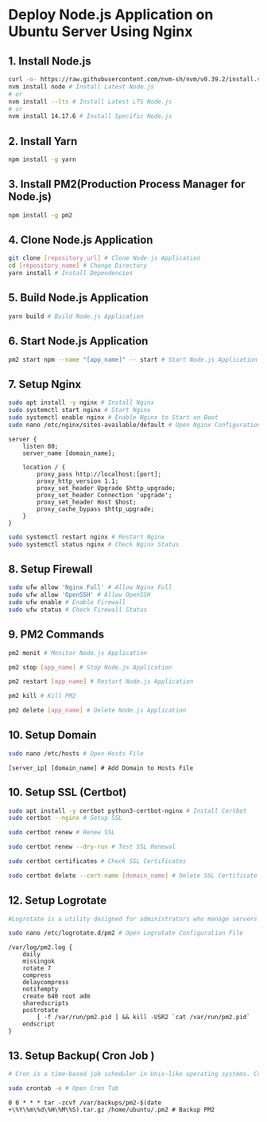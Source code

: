 # Deploy Node.js Application on Ubuntu Server Using Nginx
## 1. Install Node.js
```bash
curl -o- https://raw.githubusercontent.com/nvm-sh/nvm/v0.39.2/install.sh | bash # Install NVM (Node Version Manager)
nvm install node # Install Latest Node.js
# or
nvm install --lts # Install Latest LTS Node.js
# or
nvm install 14.17.6 # Install Specific Node.js
```
## 2. Install Yarn
```bash
npm install -g yarn
```
## 3. Install PM2(Production Process Manager for Node.js)
```bash
npm install -g pm2
```
## 4. Clone Node.js Application
```bash
git clone [repository_url] # Clone Node.js Application
cd [repository_name] # Change Directory
yarn install # Install Dependencies
```
## 5. Build Node.js Application
```bash
yarn build # Build Node.js Application
```
## 6. Start Node.js Application
```bash
pm2 start npm --name "[app_name]" -- start # Start Node.js Application
```
## 7. Setup Nginx
```bash
sudo apt install -y nginx # Install Nginx
sudo systemctl start nginx # Start Nginx
sudo systemctl enable nginx # Enable Nginx to Start on Boot
sudo nano /etc/nginx/sites-available/default # Open Nginx Configuration File
```
```nginx
server {
    listen 80;
    server_name [domain_name];

    location / {
        proxy_pass http://localhost:[port];
        proxy_http_version 1.1;
        proxy_set_header Upgrade $http_upgrade;
        proxy_set_header Connection 'upgrade';
        proxy_set_header Host $host;
        proxy_cache_bypass $http_upgrade;
    }
}
```
```bash
sudo systemctl restart nginx # Restart Nginx
sudo systemctl status nginx # Check Nginx Status
```
## 8. Setup Firewall
```bash
sudo ufw allow 'Nginx Full' # Allow Nginx Full
sudo ufw allow 'OpenSSH' # Allow OpenSSH
sudo ufw enable # Enable Firewall
sudo ufw status # Check Firewall Status
```

## 9. PM2 Commands
```bash
pm2 monit # Monitor Node.js Application

pm2 stop [app_name] # Stop Node.js Application

pm2 restart [app_name] # Restart Node.js Application

pm2 kill # Kill PM2

pm2 delete [app_name] # Delete Node.js Application
```

## 10. Setup Domain
```bash
sudo nano /etc/hosts # Open Hosts File
```
```plaintext
[server_ip] [domain_name] # Add Domain to Hosts File
```
## 10. Setup SSL (Certbot)
```bash
sudo apt install -y certbot python3-certbot-nginx # Install Certbot
sudo certbot --nginx # Setup SSL 
```
```bash
sudo certbot renew # Renew SSL

sudo certbot renew --dry-run # Test SSL Renewal

sudo certbot certificates # Check SSL Certificates

sudo certbot delete --cert-name [domain_name] # Delete SSL Certificate
```


## 12. Setup Logrotate
```bash
#Logrotate is a utility designed for administrators who manage servers producing a high volume of log files to help them save some disk space as well as to avoid a potential risk of unavailability of services. It allows automatic rotation, compression, removal, and mailing of log files. Each log file may be handled daily, weekly, monthly, or when it grows too large.

sudo nano /etc/logrotate.d/pm2 # Open Logrotate Configuration File
```
```plaintext
/var/log/pm2.log {
    daily
    missingok
    rotate 7
    compress
    delaycompress
    notifempty
    create 640 root adm
    sharedscripts
    postrotate
        [ -f /var/run/pm2.pid ] && kill -USR2 `cat /var/run/pm2.pid`
    endscript
}
```
## 13. Setup Backup( Cron Job )
```bash
# Cron is a time-based job scheduler in Unix-like operating systems. Cron is driven by a crontab (cron table) file, a configuration file that specifies shell commands to run periodically on a given schedule. The crontab files are stored where the lists of jobs and other instructions to the cron daemon are kept.

sudo crontab -e # Open Cron Tab 
```
```plaintext
0 0 * * * tar -zcvf /var/backups/pm2-$(date +\%Y\%m\%d\%H\%M\%S).tar.gz /home/ubuntu/.pm2 # Backup PM2
```
